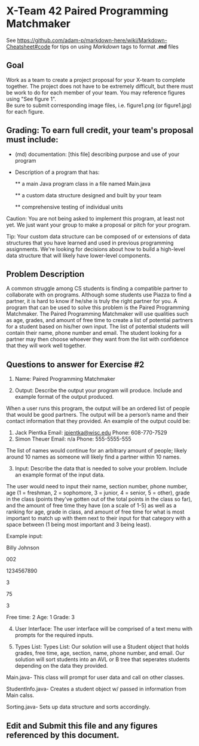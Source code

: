 # X-Team 42 Paired Programming Matchmaker

See https://github.com/adam-p/markdown-here/wiki/Markdown-Cheatsheet#code for tips on using *Markdown* tags to format __.md__ files

## Goal

Work as a team to create a project proposal for your X-team to complete together.
The project does not have to be extremely difficult,
but there must be work to do for each member of your team.
You may reference figures using "See figure 1".  
Be sure to submit corresponding image files, i.e. figure1.png (or figure1.jpg) for each figure.

## Grading: To earn full credit, your team's proposal must include:

* (md) documentation: [this file] describing purpose and use of your program

* Description of a program that has:

  ** a main Java program class in a file named Main.java
  
  ** a custom data structure designed and built by your team
  
  ** comprehensive testing of individual units
  
 Caution: You are not being asked to implement this program, at least not yet. 
 We just want your group to make a proposal or pitch for your program.
 
 Tip: Your custom data structure can be composed of or extensions of data structures that you have learned and used in previous programming assignments.  We're looking for decisions about how to build a high-level data structure that will likely have lower-level components.

## Problem Description

A common struggle among CS students is finding a compatible partner to collaborate with on programs. Although some students use Piazza to find a partner, it is hard to know if he/she is truly the right partner for you. A program that can be used to solve this problem is the Paired Programming Matchmaker. The Paired Programming Matchmaker will use qualities such as age, grades, and amount of free time to create a list of potential partners for a student based on his/her own input. The list of potential students will contain their name, phone number and email. The student looking for a partner may then choose whoever they want from the list with confidence that they will work well together. 

## Questions to answer for Exercise #2

1. Name: Paired Programming Matchmaker



2. Output: Describe the output your program will produce.  Include and example format of the output produced.

When a user runs this program, the output will be an ordered list of people that would be good partners. The output will be a person’s name and their contact information that they provided. An example of the output could be:

1.	Jack Pientka
Email: jpientka@wisc.edu
Phone: 608-770-7529
2.	Simon Theuer
Email: n/a
Phone: 555-5555-555

The list of names would continue for an arbitrary amount of people; likely around 10 names as someone will likely find a partner within 10 names. 

3. Input: Describe the data that is needed to solve your problem. Include an example format of the input data.

The user would need to input their name, section number, phone number, age (1 = freshman, 2 = sophomore, 3 = junior, 4 = senior, 5 = other), grade in the class (points they've gotten out of the total points in the class so far), and the amount of free time they have (on a scale of 1-5) as well as a ranking for age, grade in class, and amount of free time for what is most important to match up with them next to their input for that category with a space between (1 being most important and 3 being least).

Example input:

Billy Johnson

002

1234567890

3

75

3

Free time: 2
Age: 1
Grade: 3

4. User Interface: The user interface will be comprised of a text menu with prompts for the required inputs.



5. Types List: Types List: Our solution will use a Student object that holds grades, free time, age, section, name, phone number, and email.  Our solution will sort students into an AVL or B tree that seperates students depending on the data they provided. 


Main.java- This class will prompt for user data and call on other classes.

StudentInfo.java- Creates a student object w/ passed in information from Main calss.

Sorting.java- Sets up data structure and sorts accordingly.


## Edit and Submit this file and any figures referenced by this document.

